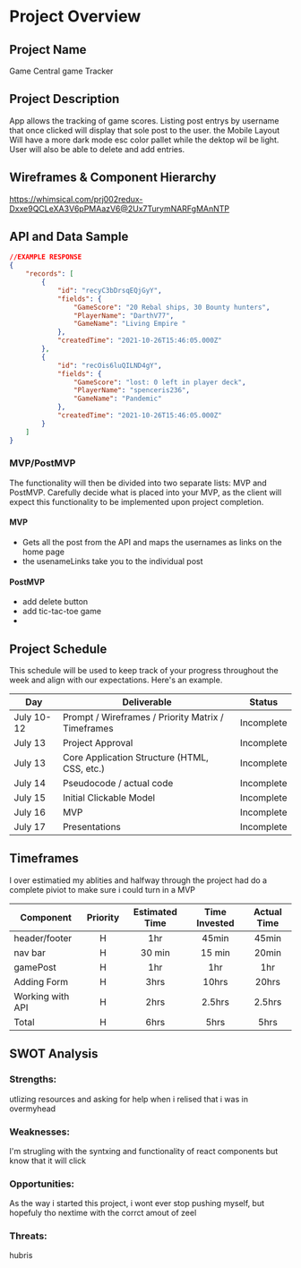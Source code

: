 # Project Overview

## Project Name

Game Central game Tracker

## Project Description
App allows the tracking of game scores.  Listing post entrys by username that once clicked will display that sole post to the user. the Mobile Layout Will have a more dark mode esc color pallet while the dektop wil be light. User will also be able to delete and add entries.

## Wireframes & Component Hierarchy

https://whimsical.com/prj002redux-Dxxe9QCLeXA3V6pPMAazV6@2Ux7TurymNARFgMAnNTP

## API and Data Sample


```json
//EXAMPLE RESPONSE
{
    "records": [
        {
            "id": "recyC3bDrsqEQjGyY",
            "fields": {
                "GameScore": "20 Rebal ships, 30 Bounty hunters",
                "PlayerName": "DarthV77",
                "GameName": "Living Empire "
            },
            "createdTime": "2021-10-26T15:46:05.000Z"
        },
        {
            "id": "recOis6luQILND4gY",
            "fields": {
                "GameScore": "lost: 0 left in player deck",
                "PlayerName": "spenceris236",
                "GameName": "Pandemic"
            },
            "createdTime": "2021-10-26T15:46:05.000Z"
        }
    ]
}
```

### MVP/PostMVP

The functionality will then be divided into two separate lists: MVP and PostMVP.  Carefully decide what is placed into your MVP, as the client will expect this functionality to be implemented upon project completion.  

#### MVP 

- Gets all the post from the API and maps the usernames as links on the home page 
- the usenameLinks take you to the individual post

#### PostMVP  
- add delete button
- add tic-tac-toe game
- 

## Project Schedule

This schedule will be used to keep track of your progress throughout the week and align with our expectations. Here's an example.

|  Day | Deliverable | Status
|---|---| ---|
|July 10-12| Prompt / Wireframes / Priority Matrix / Timeframes | Incomplete
|July 13| Project Approval | Incomplete
|July 13| Core Application Structure (HTML, CSS, etc.) | Incomplete
|July 14| Pseudocode / actual code | Incomplete
|July 15| Initial Clickable Model  | Incomplete
|July 16| MVP | Incomplete
|July 17| Presentations | Incomplete

## Timeframes
I over estimatied my ablities and halfway through the project had do a complete piviot to make sure i could turn in a MVP

| Component | Priority | Estimated Time | Time Invested | Actual Time |
| --- | :---: |  :---: | :---: | :---: |
| header/footer | H | 1hr | 45min | 45min |
| nav bar | H | 30 min | 15 min | 20min|
| gamePost | H | 1hr | 1hr | 1hr |
| Adding Form | H | 3hrs| 10hrs | 20hrs |
| Working with API | H | 2hrs| 2.5hrs | 2.5hrs |
| Total | H | 6hrs| 5hrs | 5hrs |

## SWOT Analysis

### Strengths:
utlizing resources and asking for help when i relised that i was in overmyhead

### Weaknesses:
I'm strugling with the syntxing and functionality of react components but know that it will click

### Opportunities:
As the way i started this project, i wont ever stop pushing myself, but hopefuly tho nextime with the corrct amout of zeel

### Threats:
hubris 